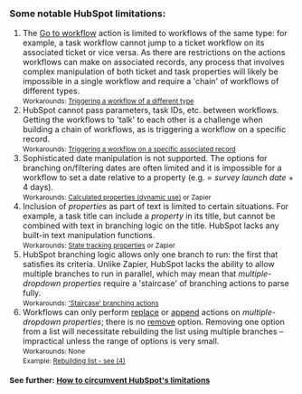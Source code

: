 ### Some notable HubSpot limitations:

1. The <u>Go to workflow</u> action is limited to workflows of the same type: for example, a task workflow cannot jump to a ticket workflow on its associated ticket or vice versa. As there are restrictions on the actions workflows can make on associated records, any process that involves complex manipulation of both ticket and task properties will likely be impossible in a single workflow and require a 'chain' of workflows of different types.  
<small>Workarounds: [Triggering a workflow of a different type](../articles/Article-How-to-circumvent-HubSpots-limitations.md#use-2-triggering-a-workflow-of-a-different-type)</small>  
2. HubSpot cannot pass parameters, task IDs, etc. between workflows. Getting the workflows to 'talk' to each other is a challenge when building a chain of workflows, as is triggering a workflow on a specific record.    
<small>Workarounds: [Triggering a workflow on a specific associated record](../articles/Article-How-to-circumvent-HubSpots-limitations.md#use-3-triggering-a-workflow-on-a-specific-associated-record)</small>
3. Sophisticated date manipulation is not supported. The options for branching on/filtering dates are often limited and it is impossible for a workflow to set a date relative to a property (e.g. = *survey launch date* + 4 days).  
<small>Workarounds: [Calculated properties (dynamic use)](../articles/Article-How-to-circumvent-HubSpots-limitations.md#calculated-properties-dynamic-use) or Zapier</small>  
4. Inclusion of *properties* as part of text is limited to certain situations. For example, a task title can include a *property* in its title, but cannot be combined with text in branching logic on the title. HubSpot lacks any built-in text manipulation functions.  
<small>Workarounds: [State tracking properties](../articles/Article-How-to-circumvent-HubSpots-limitations.md#state-tracking-properties) or Zapier</small>    
5. HubSpot branching logic allows only one branch to run: the first that satisfies its criteria. Unlike Zapier, HubSpot lacks the ability to allow multiple branches to run in parallel, which may mean that *multiple-dropdown properties* require a 'staircase' of branching actions to parse fully.  
<small>Workarounds: ['Staircase' branching actions]()</small>  
6. Workflows can only perform <u>replace</u> or <u>append</u> actions on *multiple-dropdown properties*; there is no <u>remove</u> option. Removing one option from a list will necessitate rebuilding the list using multiple branches – impractical unless the range of options is very small.  
<small>Workarounds: None</small>  
<small>Example: [Rebuilding list - see (4)](../workflows/CSS-CNTNT-2-Update-CSS-tasks.md)  


### See further: [How to circumvent HubSpot's limitations](../articles/Article-How-to-circumvent-HubSpots-limitations.md)